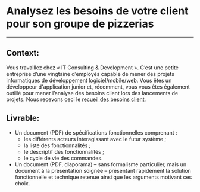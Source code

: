 # Analysez les besoins de votre client pour son groupe de pizzerias
***

## Context:

Vous travaillez chez « IT Consulting & Development ». C’est une petite entreprise d’une vingtaine d’employés capable de mener des projets informatiques de développement logiciel/mobile/web. Vous êtes un développeur d'application junior et, récemment, vous vous êtes également outillé pour mener l’analyse des besoins client lors des lancements de projets.
Nous recevons ceci le <a href="https://s3-eu-west-1.amazonaws.com/course.oc-static.com/projects/DAJava_P4/OC+Pizza+-+description+de+notre+besoin.pdf"> recueil des besoins client</a>.

## Livrable:

* Un document (PDF) de spécifications fonctionnelles comprenant :
  * les différents acteurs interagissant avec le futur système ;
  * la liste des fonctionnalités ;
  * le descriptif des fonctionnalités ;
  * le cycle de vie des commandes.
* Un document (PDF, diaporama) – sans formalisme particulier, mais un document à la présentation soignée – présentant rapidement la solution fonctionnelle et technique retenue ainsi que les arguments motivant ces choix.

